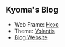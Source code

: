 ## Kyoma's Blog

- Web Frame: [Hexo](https://hexo.io)
- Theme: [Volantis](https://volantis.js.org/v5/getting-started/)
- [Blog Website](https://ding-kyoma.github.io)